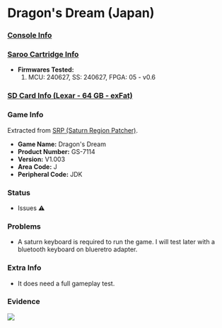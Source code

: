 # Dragon's Dream (Japan)

### [Console Info](../../../../../Info/Consoles/VA13/README.md)

### [Saroo Cartridge Info](../../../../../Info/Cartridges/RetroGameParadiseStore/1.32F/README.md)

- <b>Firmwares Tested:</b>
  1. MCU: 240627, SS: 240627, FPGA: 05 - v0.6

### [SD Card Info (Lexar - 64 GB - exFat)](../../../../../Info/SdCards/Lexar/64GB/exfat/README.md)

### Game Info

Extracted from [SRP (Saturn Region Patcher)](https://segaxtreme.net/resources/saturn-region-patcher.81/download).

- <b>Game Name:</b> Dragon's Dream
- <b>Product Number:</b> GS-7114
- <b>Version:</b> V1.003
- <b>Area Code:</b> J
- <b>Peripheral Code:</b> JDK

### Status

- Issues :warning:

### Problems

- A saturn keyboard is required to run the game. I will test later with a bluetooth keyboard on blueretro adapter.

### Extra Info

- It does need a full gameplay test.

### Evidence

[![](https://img.youtube.com/vi/aBIFJW5lfJU/0.jpg)](https://www.youtube.com/watch?v=aBIFJW5lfJU)
